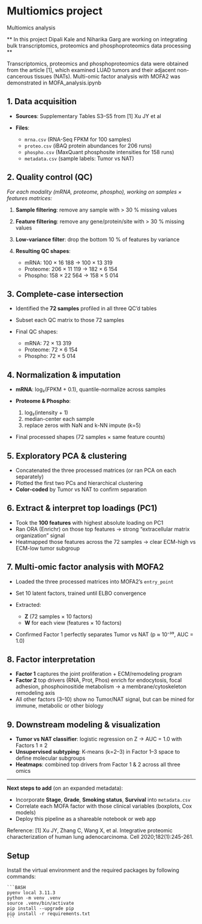 # Multiomics project

Multiomics analysis

** In this project Dipali Kale and Niharika Garg are working on integrating bulk transcriptomics, proteomics and phosphoproteomics data processing **

Transcriptomics, proteomics and phosphoproteomics data were obtained from the article [1], which examined LUAD tumors and their adjacent non-cancerous tissues (NATs).
Multi-omic factor analysis with MOFA2 was demonstrated in MOFA_analysis.ipynb

## 1. **Data acquisition**

* **Sources**: Supplementary Tables S3–S5 from [1] Xu JY et al
* **Files**:

  * `mrna.csv` (RNA-Seq FPKM for 100 samples)
  * `proteo.csv` (iBAQ protein abundances for 206 runs)
  * `phospho.csv` (MaxQuant phosphosite intensities for 158 runs)
  * `metadata.csv` (sample labels: Tumor vs NAT)

## 2. **Quality control (QC)**

*For each modality (mRNA, proteome, phospho), working on samples × features matrices:*

1. **Sample filtering**: remove any sample with > 30 % missing values
2. **Feature filtering**: remove any gene/protein/site with > 30 % missing values
3. **Low-variance filter**: drop the bottom 10 % of features by variance
4. **Resulting QC shapes**:

   * mRNA: 100 × 16 188 → 100 × 13 319
   * Proteome: 206 × 11 119 → 182 × 6 154
   * Phospho: 158 × 22 564 → 158 × 5 014

## 3. **Complete-case intersection**

* Identified the **72 samples** profiled in all three QC’d tables
* Subset each QC matrix to those 72 samples
* Final QC shapes:

  * mRNA: 72 × 13 319
  * Proteome: 72 × 6 154
  * Phospho: 72 × 5 014

## 4. **Normalization & imputation**

* **mRNA**: log₂(FPKM + 0.1), quantile-normalize across samples
* **Proteome & Phospho**:

  1. log₂(intensity + 1)
  2. median-center each sample
  3. replace zeros with NaN and k-NN impute (k=5)
* Final processed shapes (72 samples × same feature counts)

## 5. **Exploratory PCA & clustering**

* Concatenated the three processed matrices (or ran PCA on each separately)
* Plotted the first two PCs and hierarchical clustering
* **Color‐coded** by Tumor vs NAT to confirm separation

## 6. **Extract & interpret top loadings (PC1)**

* Took the **100 features** with highest absolute loading on PC1
* Ran ORA (Enrichr) on those top features → strong “extracellular matrix organization” signal
* Heatmapped those features across the 72 samples → clear ECM-high vs ECM-low tumor subgroup

## 7. **Multi-omic factor analysis with MOFA2**

* Loaded the three processed matrices into MOFA2’s `entry_point`
* Set 10 latent factors, trained until ELBO convergence
* Extracted:

  * **Z** (72 samples × 10 factors)
  * **W** for each view (features × 10 factors)
* Confirmed Factor 1 perfectly separates Tumor vs NAT (p ≈ 10⁻³⁹, AUC = 1.0)

## 8. **Factor interpretation**

* **Factor 1** captures the joint proliferation + ECM/remodeling program
* **Factor 2** top drivers (RNA, Prot, Phos) enrich for endocytosis, focal adhesion, phosphoinositide metabolism → a membrane/cytoskeleton remodeling axis
* All other factors (3–10) show no Tumor/NAT signal, but can be mined for immune, metabolic or other biology

## 9. **Downstream modeling & visualization**

* **Tumor vs NAT classifier**: logistic regression on Z → AUC = 1.0 with Factors 1 ± 2
* **Unsupervised subtyping**: K-means (k=2–3) in Factor 1–3 space to define molecular subgroups
* **Heatmaps**: combined top drivers from Factor 1 & 2 across all three omics

---

**Next steps to add** (on an expanded metadata):

* Incorporate **Stage**, **Grade**, **Smoking status**, **Survival** into `metadata.csv`
* Correlate each MOFA factor with those clinical variables (boxplots, Cox models)
* Deploy this pipeline as a shareable notebook or web app


Reference: [1] Xu JY, Zhang C, Wang X, et al. Integrative proteomic characterization of human lung adenocarcinoma. Cell 2020;182(1):245-261.



## Setup


 Install the virtual environment and the required packages by following commands:

    ```BASH
    pyenv local 3.11.3
    python -m venv .venv
    source .venv/bin/activate
    pip install --upgrade pip
    pip install -r requirements.txt
    ```

 
